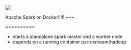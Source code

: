 <img src="https://readthedocs.org/projects/samuroi/badge/?version=latest"> 

Apache Spark on Docker!!!!!!~~~

==========

- starts a standalone spark master and a worker node
- depends on a running container parrotstream/hadoop
<div style="page-break-after: always;"></div>
